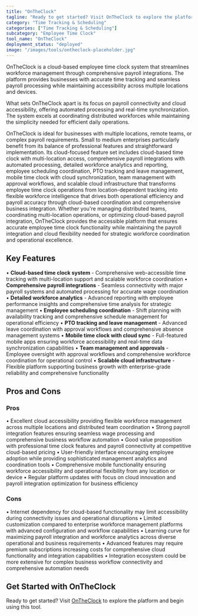 ```yaml
---
title: "OnTheClock"
tagline: "Ready to get started? Visit OnTheClock to explore the platform and begin usin..."
category: "Time Tracking & Scheduling"
categories: ["Time Tracking & Scheduling"]
subcategory: "Employee Time Clock"
tool_name: "OnTheClock"
deployment_status: "deployed"
image: "/images/tools/ontheclock-placeholder.jpg"
---
```

OnTheClock is a cloud-based employee time clock system that streamlines workforce management through comprehensive payroll integrations. The platform provides businesses with accurate time tracking and seamless payroll processing while maintaining accessibility across multiple locations and devices.

What sets OnTheClock apart is its focus on payroll connectivity and cloud accessibility, offering automated processing and real-time synchronization. The system excels at coordinating distributed workforces while maintaining the simplicity needed for efficient daily operations.

OnTheClock is ideal for businesses with multiple locations, remote teams, or complex payroll requirements. Small to medium enterprises particularly benefit from its balance of professional features and straightforward implementation. Its cloud-focused feature set includes cloud-based time clock with multi-location access, comprehensive payroll integrations with automated processing, detailed workforce analytics and reporting, employee scheduling coordination, PTO tracking and leave management, mobile time clock with cloud synchronization, team management with approval workflows, and scalable cloud infrastructure that transforms employee time clock operations from location-dependent tracking into flexible workforce intelligence that drives both operational efficiency and payroll accuracy through cloud-based coordination and comprehensive business integration. Whether you're managing distributed teams, coordinating multi-location operations, or optimizing cloud-based payroll integration, OnTheClock provides the accessible platform that ensures accurate employee time clock functionality while maintaining the payroll integration and cloud flexibility needed for strategic workforce coordination and operational excellence.

## Key Features

• **Cloud-based time clock system** - Comprehensive web-accessible time tracking with multi-location support and scalable workforce coordination
• **Comprehensive payroll integrations** - Seamless connectivity with major payroll systems and automated processing for accurate wage coordination
• **Detailed workforce analytics** - Advanced reporting with employee performance insights and comprehensive time analysis for strategic management
• **Employee scheduling coordination** - Shift planning with availability tracking and comprehensive schedule management for operational efficiency
• **PTO tracking and leave management** - Advanced leave coordination with approval workflows and comprehensive absence management systems
• **Mobile time clock with cloud sync** - Full-featured mobile apps ensuring workforce accessibility and real-time data synchronization capabilities
• **Team management and approvals** - Employee oversight with approval workflows and comprehensive workforce coordination for operational control
• **Scalable cloud infrastructure** - Flexible platform supporting business growth with enterprise-grade reliability and comprehensive functionality

## Pros and Cons

### Pros
• Excellent cloud accessibility providing flexible workforce management across multiple locations and distributed team coordination
• Strong payroll integration features ensuring seamless wage processing and comprehensive business workflow automation
• Good value proposition with professional time clock features and payroll connectivity at competitive cloud-based pricing
• User-friendly interface encouraging employee adoption while providing sophisticated management analytics and coordination tools
• Comprehensive mobile functionality ensuring workforce accessibility and operational flexibility from any location or device
• Regular platform updates with focus on cloud innovation and payroll integration optimization for business efficiency

### Cons
• Internet dependency for cloud-based functionality may limit accessibility during connectivity issues and operational disruptions
• Limited customization compared to enterprise workforce management platforms with advanced configuration and workflow capabilities
• Learning curve for maximizing payroll integration and workforce analytics across diverse operational and business requirements
• Advanced features may require premium subscriptions increasing costs for comprehensive cloud functionality and integration capabilities
• Integration ecosystem could be more extensive for complex business workflow connectivity and comprehensive automation needs

## Get Started with OnTheClock

Ready to get started? Visit [OnTheClock](https://www.ontheclock.com) to explore the platform and begin using this tool.